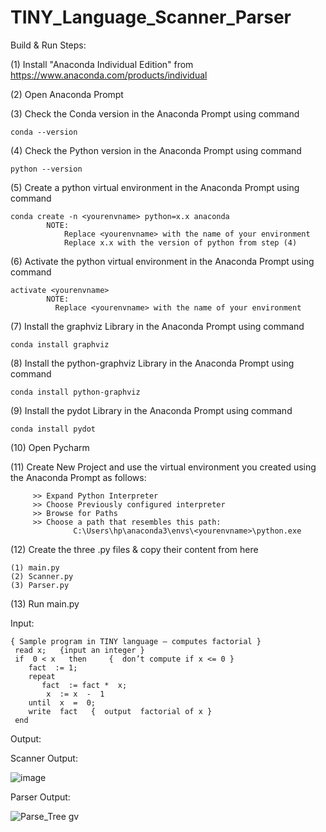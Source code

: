 # TINY_Language_Scanner_Parser

Build & Run Steps:

(1) Install "Anaconda Individual Edition" from 
        https://www.anaconda.com/products/individual

(2) Open Anaconda Prompt

(3) Check the Conda version in the Anaconda Prompt using command
        
    conda --version

(4) Check the Python version in the Anaconda Prompt using command
        
    python --version

(5) Create a python virtual environment in the Anaconda Prompt using command
        
    conda create -n <yourenvname> python=x.x anaconda
            NOTE:
                Replace <yourenvname> with the name of your environment
                Replace x.x with the version of python from step (4)

(6) Activate the python virtual environment in the Anaconda Prompt using command
        
    activate <yourenvname>
            NOTE:
              Replace <yourenvname> with the name of your environment

(7) Install the graphviz Library in the Anaconda Prompt using command
         
    conda install graphviz

(8) Install the python-graphviz Library in the Anaconda Prompt using command
    
    conda install python-graphviz

(9) Install the pydot Library in the Anaconda Prompt using command
         
    conda install pydot

(10) Open Pycharm

(11) Create New Project and use the virtual environment you created using the Anaconda Prompt as follows:
         
         >> Expand Python Interpreter
         >> Choose Previously configured interpreter
         >> Browse for Paths
         >> Choose a path that resembles this path:
                  C:\Users\hp\anaconda3\envs\<yourenvname>\python.exe

(12) Create the three .py files & copy their content from here
         
    (1) main.py
    (2) Scanner.py
    (3) Parser.py

(13) Run main.py

Input:

    { Sample program in TINY language – computes factorial }
     read x;   {input an integer }
     if  0 < x   then     {  don’t compute if x <= 0 }
        fact  := 1;
        repeat 
           fact  := fact *  x;
            x  := x  -  1
        until  x  =  0;
        write  fact   {  output  factorial of x }
     end

Output:

Scanner Output:

![image](https://user-images.githubusercontent.com/73910634/147478288-429d0271-ce2e-4dc6-9c86-8d502e466220.png)

Parser Output:

![Parse_Tree gv](https://user-images.githubusercontent.com/73910634/147478313-ecfa707c-2435-441c-a04b-f664f79e84de.png)



